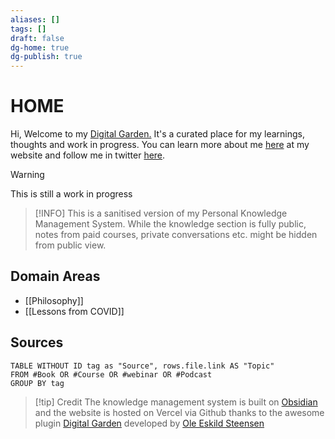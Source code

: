 ```yaml
---
aliases: []
tags: []
draft: false
dg-home: true
dg-publish: true
---
```


# HOME

Hi, 
Welcome to my [Digital Garden.](https://web.archive.org/web/20221112021127/https://maggieappleton.com/garden-history) It's a curated place for my learnings, thoughts and work in progress. You can learn more about me [here](https://santhoshsaravanan.in/) at my website and follow me in twitter [here](https://twitter.com/santhosh_srvnn).    

> [!warning] 
> This is still a work in progress

> [!INFO] 
> This is a sanitised version of my Personal Knowledge Management System. While the knowledge section is fully public, notes from paid courses, private conversations etc. might be hidden from public view. 
>  

## Domain Areas
- [[Philosophy]]
- [[Lessons from COVID]]

## Sources
```dataview
TABLE WITHOUT ID tag as "Source", rows.file.link AS "Topic"
FROM #Book OR #Course OR #webinar OR #Podcast
GROUP BY tag
```

> [!tip] Credit
> The knowledge management system is built on [Obsidian](https://obsidian.md/) and the website is hosted on Vercel via Github thanks to the awesome plugin [Digital Garden](https://github.com/oleeskild/obsidian-digital-garden) developed by [Ole Eskild Steensen](https://ko-fi.com/oleeskild)